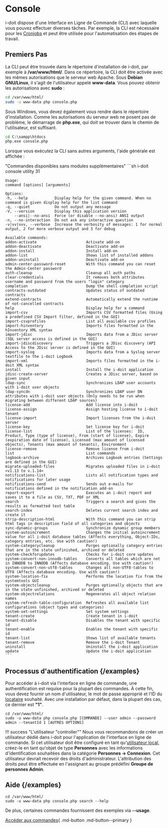 # Console

i-doit dispose d'une Interface en Ligne de Commande (CLI) avec laquelle vous pouvez effectuer diverses tâches. Par exemple, la CLI est nécessaire pour les [Cronjobs](../../../maintenance-and-operation/cronjob-setup.md) et peut être utilisée pour l'automatisation des étapes de travail.

## Premiers Pas

La CLI peut être trouvée dans le répertoire d'installation de i-doit, par exemple à **/var/www/html/**. Dans ce répertoire, la CLI doit être activée avec les mêmes autorisations que le serveur web Apache. Sous **Debian GNU/Linux**, il s'agit de l'utilisateur appelé **www-data**. Vous pouvez obtenir les autorisations avec **sudo** :

```sh
cd /var/www/html/
sudo -u www-data php console.php
```

Sous Windows, vous devez également vous rendre dans le répertoire d'installation. Comme les autorisations du serveur web ne posent pas de problème, le démarrage de **php.exe**, qui doit se trouver dans le chemin de l'utilisateur, est suffisant.

```cmd
cd C:\xampp\htdocs
php.exe console.php
```

Lorsque vous exécutez la CLI sans autres arguments, l'aide générale est affichée :

<Notes> "Commandes disponibles sans modules supplémentaires"
    ```sh
    i-doit console utility 31

    Usage:
    command [options] [arguments]

    Options:
    -h, --help            Display help for the given command. When no command is given display help for the list command
    -q, --quiet           Do not output any message
    -V, --version         Display this application version
        --ansi|--no-ansi  Force (or disable --no-ansi) ANSI output
    -n, --no-interaction  Do not ask any interactive question
    -v|vv|vvv, --verbose  Increase the verbosity of messages: 1 for normal output, 2 for more verbose output and 3 for debug

    Available commands:
    addon-activate                      Activate add-on
    addon-deactivate                    Deactivate add-on
    addon-install                       Install add-on
    addon-list                          Shows list of installed addons
    addon-uninstall                     Deactivate add-on
    admin-center-password-reset         With this command you can reset the Admin-Center password
    auth-cleanup                        Cleanup all auth paths
    clear-credentials                   It removes both attributes username and password from the users "login" category
    completion                          Dump the shell completion script
    contracts-outdated                  Updates status of outdated contracts
    extend-contracts                    Automatically extend the runtime of not-cancelled contracts
    help                                Display help for a command
    import-csv                          Imports CSV formatted files (Using a predefined CSV Import filter, defined in the GUI)
    import-csvprofiles                  List all available csv profiles
    import-hinventory                   Imports files formatted in the hInventory XML syntax
    import-jdisc                        Imports data from a JDisc server (SQL server access is defined in the GUI)
    import-jdiscdiscovery               Triggers a JDisc discovery (API Access to the JDisc server is defined in the GUI)
    import-syslog                       Imports data from a Syslog server textfile to the i-doit Logbook
    import-xml                          Imports files formatted in the i-doit XML syntax
    install                             Install the i-doit application
    jdisc-create-server                 Creates a JDisc server, based on given input
    ldap-sync                           Synchronizes LDAP user accounts with i-doit user objects
    ldap-syncdn                         Synchronizes LDAP user DN attributes with i-doit user objects (Only needs to be run when migrating between different LDAP sources)
    license-add                         Add license into i-doit
    license-assign                      Assign hosting license to i-doit tenant
    license-import                      Import licenses from the i-doit server
    license-key                         Set license key for i-doit
    license-list                        List of the licenses:  ID, Product, Type (type of license), From (start of license), Expire (expiration date of license), Licensed (max amount of licensed objects), Tenants (max amount of tenants), Environment
    license-remove                      Remove license from i-doit
    list                                List commands
    logbook-archive                     Archives Logbook entries (Settings are defined in the GUI)
    migrate-uploaded-files              Migrates uploaded files in i-doit <v1.13 to v.1.14>
    notifications-list                  Lists all notification types and notifications for later usage
    notifications-send                  Sends out e-mails for notifications defined in the notification add-on
    report-export                       Executes an i-doit report and saves it to a file as CSV, TXT, PDF or XML
    search                              Triggers a search and gives the results as formatted text table
    search-index                        Deletes current search index and create it
    strip-description-html              With this command you can strip html tags in description field of all categories and objects
    sync-dynamic-groups                 Synchronize dynamic group members
    system-autoincrement                Changes the initial autoincrement value for all i-doit database tables (Affects everything, Object-IDs, category entries, etc. Use with caution!)
    system-categorycleanup              Purges optionally category entries that are in the state unfinished, archived or deleted
    system-checkforupdates              Checks for i-doit core updates
    system-convert-non-innodb-tables    Converts all tables which are not in INNODB to INNODB (Affects database encoding. Use with caution!)
    system-convert-non-utf8-tables      Changes all non-UTF8-tables to UTF8 (Affects database encoding. Use with caution!)
    system-location-fix                 Performs the location fix from the systemtools GUI
    system-objectcleanup                Purges optionally objects that are in the state unfinished, archived or deleted
    system-objectrelations              Regenerates all object relation names
    system-refresh-table-configuration  Refreshes all available list configurations (object types and categories)
    system-set-settings                 Set system settings
    tenant-create                       Create tenant in i-doit
    tenant-disable                      Disables the tenant with specific id
    tenant-enable                       Enables the tenant with specific id
    tenant-list                         Shows list of available tenants
    tenant-remove                       Remove the i-doit Tenant
    uninstall                           Uninstall the i-doit application
    update                              Update the i-doit application
    ```

## Processus d'authentification {/examples}

Pour accéder à i-doit via l'interface en ligne de commande, une authentification est requise pour la plupart des commandes. À cette fin, vous devez fournir un nom d'utilisateur, le mot de passe approprié et l'ID du [locataire](../../../system-administration/multi-tenant.md) souhaité. Avec une installation par défaut, dans la plupart des cas, ce dernier est **"1"**.

```shell
cd /var/www/html/
sudo -u www-data php console.php [COMMANDE] --user admin --password admin --tenantId 1 [AUTRES OPTIONS]
```

!!! success "L'utilisateur "controller""
    Nous vous recommandons de créer un utilisateur dédié dans i-doit pour l'application de l'interface en ligne de commande. Si cet utilisateur doit être configuré en tant qu'[utilisateur local](../../../user-authentication-and-management/builtin-authentication/creating-a-local-user.md), créez-le en tant qu'objet de type **Personnes** avec les informations d'identification souhaitées dans la catégorie **Personnes → Connexion**. Cet utilisateur devrait recevoir des droits d'administrateur. L'attribution des droits peut être effectuée en l'assignant au groupe prédéfini **Groupe de personnes Admin**.

## Aide {/examples}

```shell
cd /var/www/html/
sudo -u www-data php console.php search --help
```

De plus, certaines commandes fournissent des exemples via **--usage**.

[Accéder aux commandes](options-and-parameters-cli.md){ .md-button .md-button--primary }
```
